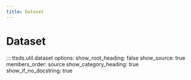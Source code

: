 ```yaml
---
title: Dataset
---
```


# Dataset

::: ttsds.util.dataset
    options:
      show_root_heading: false
      show_source: true
      members_order: source
      show_category_heading: true
      show_if_no_docstring: true
